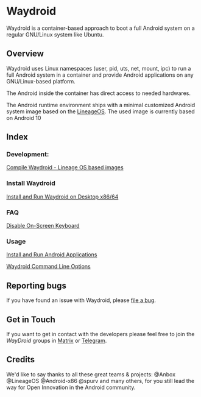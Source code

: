 # Waydroid

Waydroid is a container-based approach to boot a full Android system on a regular GNU/Linux system like Ubuntu.

## Overview

Waydroid uses Linux namespaces \(user, pid, uts, net, mount, ipc\) to run a full Android system in a container and provide Android applications on any GNU/Linux-based platform.

The Android inside the container has direct access to needed hardwares.

The Android runtime environment ships with a minimal customized Android system image based on the [LineageOS](https://lineageos.org/). The used image is currently based on Android 10

## Index

### Development:

[Compile Waydroid - Lineage OS based images](development/compile-waydroid-lineage-os-based-images.md)

### Install Waydroid

[Install and Run Waydroid on Desktop x86/64](usage/install-on-desktops.md)

### FAQ

[Disable On-Screen Keyboard](faq/disable-on-screen-keyboard.md)

### Usage

[Install and Run Android Applications](usage/install-and-run-android-applications.md)

[Waydroid Command Line Options](usage/waydroid-command-line-options.md)

## Reporting bugs

If you have found an issue with Waydroid, please [file a bug](https://github.com/Waydroid/waydroid/issues/new).

## Get in Touch

If you want to get in contact with the developers please feel free to join the _WayDroid_ groups in [Matrix](https://matrix.to/#/#waydroid:connolly.tech) or [Telegram](https://t.me/WayDroid).

## Credits

We'd like to say thanks to all these great teams & projects: @Anbox @LineageOS @Android-x86 @spurv and many others, for you still lead the way for Open Innovation in the Android community.

